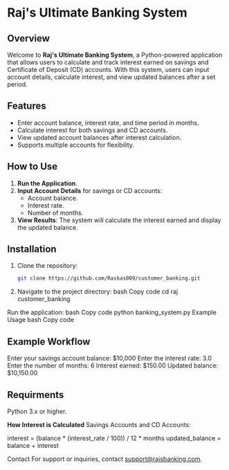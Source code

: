 # Raj's Ultimate Banking System

## Overview

Welcome to **Raj's Ultimate Banking System**, a Python-powered application that allows users to calculate and track interest earned on savings and Certificate of Deposit (CD) accounts. With this system, users can input account details, calculate interest, and view updated balances after a set period.

## Features

- Enter account balance, interest rate, and time period in months.
- Calculate interest for both savings and CD accounts.
- View updated account balances after interest calculation.
- Supports multiple accounts for flexibility.

## How to Use

1. **Run the Application**.
2. **Input Account Details** for savings or CD accounts:
   - Account balance.
   - Interest rate.
   - Number of months.
3. **View Results**: The system will calculate the interest earned and display the updated balance.

## Installation

1. Clone the repository:
   ```bash
   git clone https://github.com/Raskas009/customer_banking.git

2. Navigate to the project directory:
bash
Copy code
cd raj customer_banking

Run the application:
bash
Copy code
python banking_system.py
Example Usage
bash
Copy code

## Example Workflow

Enter your savings account balance: $10,000
Enter the interest rate: 3.0
Enter the number of months: 6
Interest earned: $150.00
Updated balance: $10,150.00

## Requirments
Python 3.x or higher.


**How Interest is Calculated**
Savings Accounts and CD Accounts:

interest = (balance * (interest_rate / 100)) / 12 * months
updated_balance = balance + interest


Contact
For support or inquiries, contact support@rajsbanking.com.


